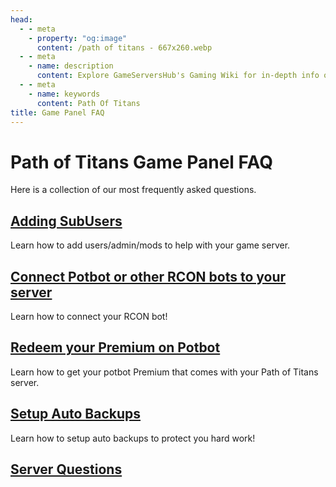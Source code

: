 ```yaml
---
head:
  - - meta
    - property: "og:image"
      content: /path of titans - 667x260.webp
  - - meta
    - name: description
      content: Explore GameServersHub's Gaming Wiki for in-depth info on Path of Titans. Find details on gameplay, features, and updates for the ultimate dino MMO adventure!
  - - meta
    - name: keywords
      content: Path Of Titans
title: Game Panel FAQ
---
```


# Path of Titans Game Panel FAQ

Here is a collection of our most frequently asked questions.

## [Adding SubUsers](./faq-adding-subusers)

Learn how to add users/admin/mods to help with your game server.

## [Connect Potbot or other RCON bots to your server](./faq-connecting-rcon-bots)

Learn how to connect your RCON bot!

## [Redeem your Premium on Potbot](./faq-redeem-premium)

Learn how to get your potbot Premium that comes with your Path of Titans server.

## [Setup Auto Backups](./faq-auto-backups)

Learn how to setup auto backups to protect you hard work!

## [Server Questions](./faq-server-question)